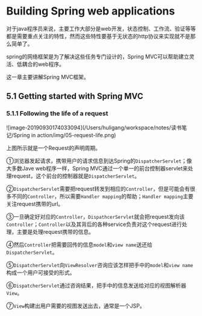 # Building Spring web applications

对于java程序员来说，主要工作大部分是web开发，状态控制、工作流、验证等等都是需要重点关注的特性，然而这些特性要基于无状态的http协议来实现就不是那么简单了。

spring的网络框架是为了解决这些任务专门设计的，Spring MVC可以帮助建立灵活、低耦合的web程序。

这一章主要讲解Spring MVC框架。

## 5.1 Getting started with Spring MVC

### 5.1.1 Following the life of a request

![image-20190930174033094](/Users/huligang/workspace/notes/读书笔记/Spring in action/img/05-request-life.png)

上图所示就是一个Request的声明周期。

①浏览器发起请求，携带用户的请求信息到达Spring的`DispatcherServlet`；像大多数Jave web程序一样，Spring MVC通过一个单一的前台控制器servlet来处理request，这个前台的控制器就是`DispatcherServlet`。

②`DispatcherServlet`需要把request转发到相应的`Controller`，但是可能会有很多不同的`Controller`，所以需要`Handler mapping`的帮助；`Handler mapping`主要关注request携带的url。

③一旦确定好对应的`Controller`，`DispathcerServlet`就会把request发向该`Controller`；`Controller`以及其背后的各种service负责对这个request进行处理，主要是处理request携带的信息。

④然后`Controller`把需要回传的信息`model`和`view name`送还给`DispatcherServlet`。

⑤`DispatcherServlet`向`ViewResolver`咨询应该怎样把手中的`model`和`view name`构成一个用户可接受的形式。

⑥`DispatcherServlet`通过咨询结果，把手中的信息发送给对应的视图解析器`View`。

⑦`View`构建出用户需要的视图发送出去，通常是一个JSP。

